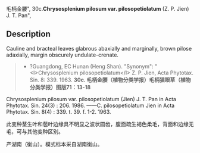 毛柄金腰",
30c.**Chrysosplenium pilosum var. pilosopetiolatum** (Z. P. Jien) J. T. Pan",

## Description
Cauline and bracteal leaves glabrous abaxially and marginally, brown pilose adaxially, margin obscurely undulate-crenate.

> * ?Guangdong, EC Hunan (Heng Shan).
  "Synonym": "&lt;I&gt;Chrysosplenium pilosopetiolatum&lt;/I&gt; Z. P. Jien, Acta Phytotax. Sin. 8: 339. 1963.
**30c. 毛柄金腰（植物分类学报）毛柄猫眼草（植物分类学报）图版71：13-18**

Chrysosplenium pilosum var. pilosopetiolatum (Jien) J. T. Pan in Acta Phytotax. Sin. 24(3) : 206. 1986. ——C. pilosopetiolatum Jien in Acta Phytotax. Sin. 8(4) : 339. t. 39. f. 1-2. 1963.

此变种茎生叶和苞叶边缘具不明显之波状圆齿，腹面疏生褐色柔毛，背面和边缘无毛，可与其他变种区别。

产湖南（衡山）。模式标本采自湖南衡山。

